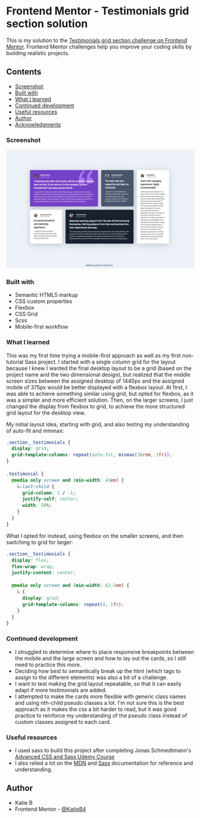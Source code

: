 # Frontend Mentor - Testimonials grid section solution

This is my solution to the [Testimonials grid section challenge on Frontend Mentor](https://www.frontendmentor.io/challenges/testimonials-grid-section-Nnw6J7Un7). Frontend Mentor challenges help you improve your coding skills by building realistic projects.

## Contents

- [Screenshot](#screenshot)
- [Built with](#built-with)
- [What I learned](#what-i-learned)
- [Continued development](#continued-development)
- [Useful resources](#useful-resources)
- [Author](#author)
- [Acknowledgments](#acknowledgments)

### Screenshot

<!-- ![](./screenshot.jpg) -->

![](images/testimonial-grid-project-screenshot.png)

### Built with

- Semantic HTML5 markup
- CSS custom properties
- Flexbox
- CSS Grid
- Scss
- Mobile-first workflow

### What I learned

This was my first time trying a mobile-first approach as well as my first non-tutorial Sass project. I started with a single column grid for the layout because I knew I wanted the final desktop layout to be a grid (based on the project name and the two dimensional design), but realized that the middle screen sizes between the assigned desktop of 1440px and the assigned mobile of 375px would be better displayed with a flexbox layout. At first, I was able to achieve something similar using grid, but opted for flexbox, as it was a simpler and more efficient solution. Then, on the larger screens, I just changed the display from flexbox to grid, to achieve the more structured grid layout for the desktop view.

My initial layout idea, starting with grid, and also testing my understanding of auto-fit and minmax:

```css
.section__testimonials {
  display: grid;
  grid-template-columns: repeat(auto-fit, minmax(30rem, 1fr));
}

.testimonial {
  @media only screen and (min-width: 43em) {
    &:last-child {
      grid-column: 1 / -1;
      justify-self: center;
      width: 50%;
    }
  }
}
```

What I opted for instead, using flexbox on the smaller screens, and then switching to grid for larger:

```css
.section__testimonials {
  display: flex;
  flex-wrap: wrap;
  justify-content: center;

  @media only screen and (min-width: 62.5em) {
    & {
      display: grid;
      grid-template-columns: repeat(4, 1fr);
    }
  }
}
```

### Continued development

- I struggled to determine where to place responsive breakpoints between the mobile and the large screen and how to lay out the cards, so I still need to practice this more.
- Deciding how best to semantically break up the html (which tags to assign to the different elements) was also a bit of a challenge.
- I want to test making the grid layout repeatable, so that it can easily adapt if more testimonials are added.
- I attempted to make the cards more flexible with generic class names and using nth-child pseudo classes a lot. I'm not sure this is the best approach as it makes the css a bit harder to read, but it was good practice to reinforce my understanding of the pseudo class instead of custom classes assigned to each card.

### Useful resources

- I used sass to build this project after completing Jonas Schmedtmann's [Advanced CSS and Sass Udemy Course](https://www.udemy.com/course/advanced-css-and-sass/)
- I also relied a lot on the [MDN](https://developer.mozilla.org/en-US/) and [Sass](https://sass-lang.com/documentation/) documentation for reference and understanding.

## Author

- Katie B
- Frontend Mentor - [@KatieB4](https://www.frontendmentor.io/profile/KatieB4)
